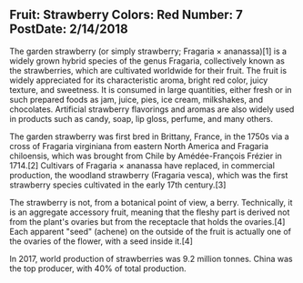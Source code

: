 Fruit: Strawberry
Colors: Red
Number: 7
PostDate: 2/14/2018
---
The garden strawberry (or simply strawberry; Fragaria × ananassa)[1] is a widely grown hybrid species of the genus Fragaria, collectively known as the strawberries, which are cultivated worldwide for their fruit. The fruit is widely appreciated for its characteristic aroma, bright red color, juicy texture, and sweetness. It is consumed in large quantities, either fresh or in such prepared foods as jam, juice, pies, ice cream, milkshakes, and chocolates. Artificial strawberry flavorings and aromas are also widely used in products such as candy, soap, lip gloss, perfume, and many others.

The garden strawberry was first bred in Brittany, France, in the 1750s via a cross of Fragaria virginiana from eastern North America and Fragaria chiloensis, which was brought from Chile by Amédée-François Frézier in 1714.[2] Cultivars of Fragaria × ananassa have replaced, in commercial production, the woodland strawberry (Fragaria vesca), which was the first strawberry species cultivated in the early 17th century.[3]

The strawberry is not, from a botanical point of view, a berry. Technically, it is an aggregate accessory fruit, meaning that the fleshy part is derived not from the plant's ovaries but from the receptacle that holds the ovaries.[4] Each apparent "seed" (achene) on the outside of the fruit is actually one of the ovaries of the flower, with a seed inside it.[4]

In 2017, world production of strawberries was 9.2 million tonnes. China was the top producer, with 40% of total production.